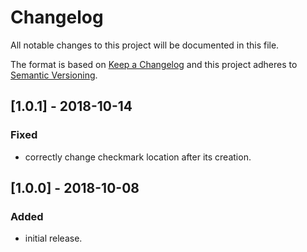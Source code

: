 # Changelog
All notable changes to this project will be documented in this file.

The format is based on [Keep a Changelog](http://keepachangelog.com/en/1.0.0/)
and this project adheres to [Semantic Versioning](http://semver.org/spec/v2.0.0.html).


## [1.0.1] - 2018-10-14

### Fixed
- correctly change checkmark location after its creation.

## [1.0.0] - 2018-10-08

### Added
- initial release.
